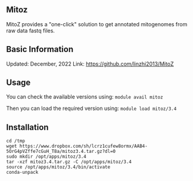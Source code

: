 ## Mitoz

MitoZ provides a "one-click" solution to get annotated mitogenomes from raw data fastq files.

## Basic Information

Updated: December, 2022
Link: https://github.com/linzhi2013/MitoZ

## Usage
You can check the available versions using:
`module avail mitoz`

Then you can load the required version using:
`module load mitoz/3.4`

## Installation
```
cd /tmp
wget https://www.dropbox.com/sh/lcrz1cufew8ormx/AAB4-5OrG4pVZffe7cGuH_T8a/mitoz3.4.tar.gz?dl=0
sudo mkdir /opt/apps/mitoz/3.4
tar -xzf mitoz3.4.tar.gz -C /opt/apps/mitoz/3.4
source /opt/apps/mitoz/3.4/bin/activate
conda-unpack

```
